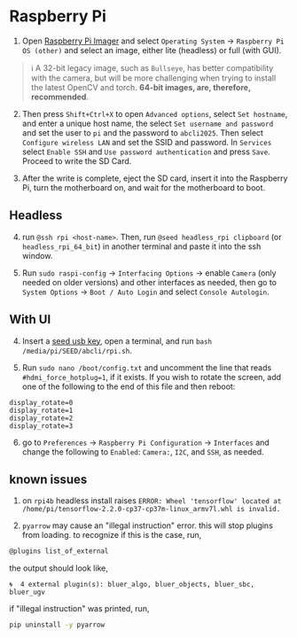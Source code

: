 # Raspberry Pi

1. Open [Raspberry Pi Imager](https://www.raspberrypi.com/software/) and select `Operating System` -> `Raspberry Pi OS (other)` and select an image, either lite (headless) or full (with GUI). 

> ℹ️ A 32-bit legacy image, such as `Bullseye`, has better compatibility with the camera, but will be more challenging when trying to install the latest OpenCV and torch. **64-bit images, are, therefore, recommended**.

2. Then press `Shift+Ctrl+X` to open `Advanced options`, select `Set hostname`, and enter a unique host name, the select `Set username and password` and set the user to `pi` and the password to `abcli2025`. Then select `Configure wireless LAN` and set the SSID and password. In `Services` select `Enable SSH` and `Use password authentication` and press `Save`. Proceed to write the SD Card.

3. After the write is complete, eject the SD card, insert it into the Raspberry Pi, turn the motherboard on, and wait for the motherboard to boot.

## Headless

4. run `@ssh rpi <host-name>`. Then, run `@seed headless_rpi clipboard` (or `headless_rpi_64_bit`) in another terminal and paste it into the ssh window.

5. Run `sudo raspi-config` -> `Interfacing Options` -> enable `Camera` (only needed on older versions) and other interfaces as needed, then go to `System Options` -> `Boot / Auto Login` and select `Console Autologin`. 

## With UI

4. Insert a [seed usb key](seed), open a terminal, and run `bash /media/pi/SEED/abcli/rpi.sh`.

5. Run `sudo nano /boot/config.txt` and uncomment the line that reads `#hdmi_force_hotplug=1`, if it exists. If you wish to rotate the screen, add one of the following to the end of this file and then reboot:

```
display_rotate=0
display_rotate=1
display_rotate=2
display_rotate=3
```

6. go to `Preferences` -> `Raspberry Pi Configuration` -> `Interfaces` and change the following to `Enabled`: `Camera:`, `I2C`, and `SSH`, as needed.

## known issues

1. on `rpi4b` headless install raises `ERROR: Wheel 'tensorflow' located at /home/pi/tensorflow-2.2.0-cp37-cp37m-linux_armv7l.whl is invalid.`

2. `pyarrow` may cause an "illegal instruction" error. this will stop plugins from loading. to recognize if this is the case, run,
```bash
@plugins list_of_external
```
the output should look like,
```text
🌀  4 external plugin(s): bluer_algo, bluer_objects, bluer_sbc, bluer_ugv
```
if "illegal instruction" was printed, run,
```bash
pip uninstall -y pyarrow
```